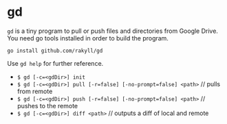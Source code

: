 # gd

`gd` is a tiny program to pull or push files and directories from Google Drive. You need go tools installed in order to build the program.

    go install github.com/rakyll/gd

Use `gd help` for further reference.

* `$ gd [-c=<gdDir>] init`
* `$ gd [-c=<gdDir>] pull [-r=false] [-no-prompt=false] <path>` // pulls from remote
* `$ gd [-c=<gdDir>] push [-r=false] [-no-prompt=false] <path>` // pushes to the remote
* `$ gd [-c=<gdDir>] diff <path>` // outputs a diff of local and remote
